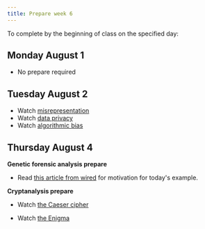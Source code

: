 ```yaml
---
title: Prepare week 6
---
```


To complete by the beginning of class on the specified day:

## Monday August 1

- No prepare required

## Tuesday August 2

- Watch [misrepresentation](https://www.youtube.com/watch?v=C_-rTKfswUI)
- Watch [data privacy](https://www.youtube.com/watch?v=c4fvdoNbcSw)
- Watch [algorithmic bias](https://www.youtube.com/watch?v=E2eD72pwtps)

## Thursday August 4

**Genetic forensic analysis prepare**

- Read [this article from wired](https://www.wired.com/story/strands-of-evidence-genetic-testing-trial/) for motivation for today's example.

**Cryptanalysis prepare**

- Watch [the Caeser cipher](https://www.youtube.com/watch?v=sMOZf4GN3oc)

- Watch [the Enigma](https://www.youtube.com/watch?v=G2_Q9FoD-oQ)